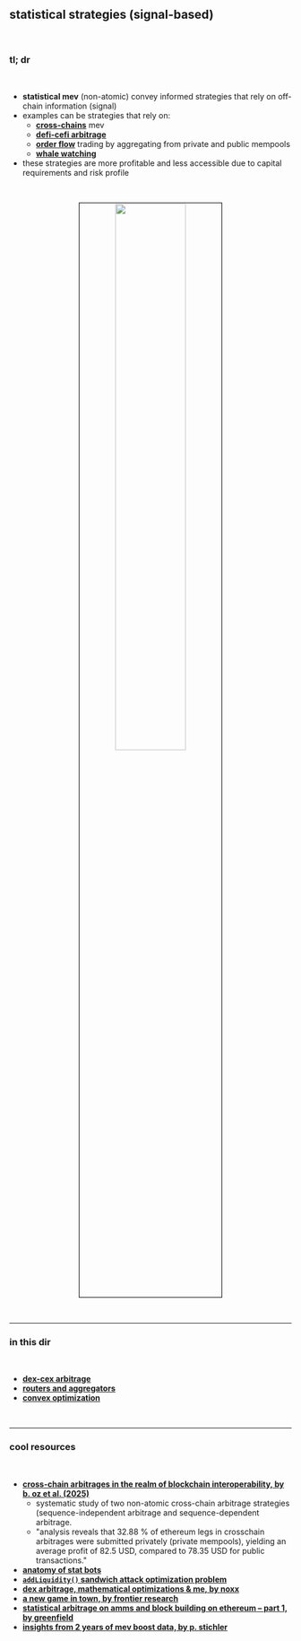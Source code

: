 ## statistical strategies (signal-based)

<br>

### tl; dr

<br>

* **statistical mev** (non-atomic) convey informed strategies that rely on off-chain information (signal)
* examples can be strategies that rely on:
   - **[cross-chains](https://github.com/autistic-symposium/mev-toolkit/tree/main/MEV_searchers/cross_domain_mev)** mev
   - **[defi-cefi arbitrage](dex-cex-arb/)**
   - **[order flow](https://github.com/autistic-symposium/mev-toolkit/tree/main/MEV_searchers/order_flows)** trading by aggregating from private and public mempools
   - **[whale watching](https://github.com/autistic-symposium/mev-toolkit/tree/main/MEV_and_trading/whales)** 
* these strategies are more profitable and less accessible due to capital requirements and risk profile

<br>

<p align="center">
<img src="https://user-images.githubusercontent.com/1130416/219130514-10104aa3-6219-45ff-8f93-e138d4085216.png" width="50%" align="center" style="padding:1px;border:1px solid black;"/>
</p>

<br>

----

### in this dir

<br>

* **[dex-cex arbitrage](dex-cex-arb/)**
* **[routers and aggregators](aggregators)**
* **[convex optimization](convex_optimization)**

<br>

---

### cool resources

<br>

* **[cross-chain arbitrages in the realm of blockchain interoperability, by b. oz et al. (2025)](https://arxiv.org/abs/2501.173350)**
   * systematic study of two non-atomic cross-chain arbitrage strategies (sequence-independent arbitrage and sequence-dependent arbitrage.
   * "analysis reveals that 32.88 % of ethereum legs in crosschain arbitrages were submitted privately (private mempools), yielding an average profit of 82.5 USD, compared to 78.35 USD for public transactions."
* **[anatomy of stat bots](https://github.com/go-outside-labs/mev-toolkit/blob/main/MEV_searchers/bots/stat-arbers.md)**
* **[`addLiquidity()` sandwich attack optimization problem](https://mirror.xyz/0xc19565163aFdEe3783FC970E4Bd0275B11848d34/oTdSfZEBdp9WPCNaKqDKCkuDJ9neR2UISc_5mMjZKYU)**
* **[dex arbitrage, mathematical optimizations & me, by noxx](https://noxx.substack.com/p/dex-arbitrage-mathematical-optimisations)**
* **[a new game in town, by frontier research](https://frontier.tech/a-new-game-in-town)**
* **[statistical arbitrage on amms and block building on ethereum – part 1, by greenfield](https://greenfield.xyz/2024/09/10/statistical-arbitrage-on-amms-and-block-building-on-ethereum-part-1/)**
* **[insights from 2 years of mev boost data, by p. stichler](https://www.youtube.com/watch?v=KcEZHQiopTg)**
